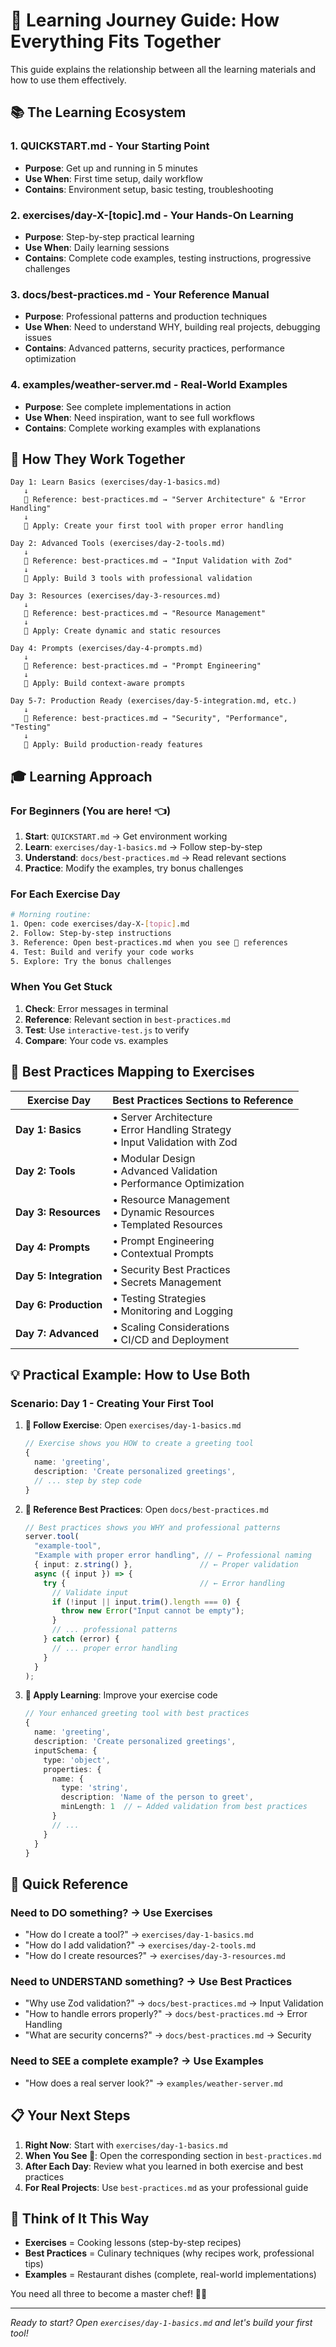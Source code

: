 # 🎯 Learning Journey Guide: How Everything Fits Together

This guide explains the relationship between all the learning materials and how to use them effectively.

## 📚 **The Learning Ecosystem**

### 1. **QUICKSTART.md** - Your Starting Point
- **Purpose**: Get up and running in 5 minutes
- **Use When**: First time setup, daily workflow
- **Contains**: Environment setup, basic testing, troubleshooting

### 2. **exercises/day-X-[topic].md** - Your Hands-On Learning
- **Purpose**: Step-by-step practical learning
- **Use When**: Daily learning sessions
- **Contains**: Complete code examples, testing instructions, progressive challenges

### 3. **docs/best-practices.md** - Your Reference Manual  
- **Purpose**: Professional patterns and production techniques
- **Use When**: Need to understand WHY, building real projects, debugging issues
- **Contains**: Advanced patterns, security practices, performance optimization

### 4. **examples/weather-server.md** - Real-World Examples
- **Purpose**: See complete implementations in action
- **Use When**: Need inspiration, want to see full workflows
- **Contains**: Complete working examples with explanations

## 🔄 **How They Work Together**

```
Day 1: Learn Basics (exercises/day-1-basics.md)
   ↓
   📖 Reference: best-practices.md → "Server Architecture" & "Error Handling"
   ↓  
   🎯 Apply: Create your first tool with proper error handling

Day 2: Advanced Tools (exercises/day-2-tools.md)  
   ↓
   📖 Reference: best-practices.md → "Input Validation with Zod"
   ↓
   🎯 Apply: Build 3 tools with professional validation

Day 3: Resources (exercises/day-3-resources.md)
   ↓  
   📖 Reference: best-practices.md → "Resource Management"
   ↓
   🎯 Apply: Create dynamic and static resources

Day 4: Prompts (exercises/day-4-prompts.md)
   ↓
   📖 Reference: best-practices.md → "Prompt Engineering"  
   ↓
   🎯 Apply: Build context-aware prompts

Day 5-7: Production Ready (exercises/day-5-integration.md, etc.)
   ↓
   📖 Reference: best-practices.md → "Security", "Performance", "Testing"
   ↓
   🎯 Apply: Build production-ready features
```

## 🎓 **Learning Approach**

### **For Beginners** (You are here! 👈)
1. **Start**: `QUICKSTART.md` → Get environment working
2. **Learn**: `exercises/day-1-basics.md` → Follow step-by-step
3. **Understand**: `docs/best-practices.md` → Read relevant sections
4. **Practice**: Modify the examples, try bonus challenges

### **For Each Exercise Day**
```bash
# Morning routine:
1. Open: code exercises/day-X-[topic].md
2. Follow: Step-by-step instructions  
3. Reference: Open best-practices.md when you see 📖 references
4. Test: Build and verify your code works
5. Explore: Try the bonus challenges
```

### **When You Get Stuck**
1. **Check**: Error messages in terminal
2. **Reference**: Relevant section in `best-practices.md`
3. **Test**: Use `interactive-test.js` to verify
4. **Compare**: Your code vs. examples

## 📖 **Best Practices Mapping to Exercises**

| Exercise Day | Best Practices Sections to Reference |
|--------------|--------------------------------------|
| **Day 1: Basics** | • Server Architecture<br>• Error Handling Strategy<br>• Input Validation with Zod |
| **Day 2: Tools** | • Modular Design<br>• Advanced Validation<br>• Performance Optimization |
| **Day 3: Resources** | • Resource Management<br>• Dynamic Resources<br>• Templated Resources |
| **Day 4: Prompts** | • Prompt Engineering<br>• Contextual Prompts |
| **Day 5: Integration** | • Security Best Practices<br>• Secrets Management |
| **Day 6: Production** | • Testing Strategies<br>• Monitoring and Logging |
| **Day 7: Advanced** | • Scaling Considerations<br>• CI/CD and Deployment |

## 💡 **Practical Example: How to Use Both**

### Scenario: Day 1 - Creating Your First Tool

1. **📝 Follow Exercise**: Open `exercises/day-1-basics.md`
   ```typescript
   // Exercise shows you HOW to create a greeting tool
   {
     name: 'greeting',
     description: 'Create personalized greetings',
     // ... step by step code
   }
   ```

2. **📖 Reference Best Practices**: Open `docs/best-practices.md`
   ```typescript
   // Best practices shows you WHY and professional patterns
   server.tool(
     "example-tool",
     "Example with proper error handling", // ← Professional naming
     { input: z.string() },               // ← Proper validation
     async ({ input }) => {
       try {                              // ← Error handling
         // Validate input
         if (!input || input.trim().length === 0) {
           throw new Error("Input cannot be empty");
         }
         // ... professional patterns
       } catch (error) {
         // ... proper error handling
       }
     }
   );
   ```

3. **🎯 Apply Learning**: Improve your exercise code
   ```typescript
   // Your enhanced greeting tool with best practices
   {
     name: 'greeting',
     description: 'Create personalized greetings',
     inputSchema: {
       type: 'object',
       properties: {
         name: {
           type: 'string',
           description: 'Name of the person to greet',
           minLength: 1  // ← Added validation from best practices
         }
         // ...
       }
     }
   }
   ```

## 🚀 **Quick Reference**

### **Need to DO something?** → Use Exercises
- "How do I create a tool?" → `exercises/day-1-basics.md`
- "How do I add validation?" → `exercises/day-2-tools.md`  
- "How do I create resources?" → `exercises/day-3-resources.md`

### **Need to UNDERSTAND something?** → Use Best Practices
- "Why use Zod validation?" → `docs/best-practices.md` → Input Validation
- "How to handle errors properly?" → `docs/best-practices.md` → Error Handling
- "What are security concerns?" → `docs/best-practices.md` → Security

### **Need to SEE a complete example?** → Use Examples
- "How does a real server look?" → `examples/weather-server.md`

## 📋 **Your Next Steps**

1. **Right Now**: Start with `exercises/day-1-basics.md`
2. **When You See 📖**: Open the corresponding section in `best-practices.md`
3. **After Each Day**: Review what you learned in both exercise and best practices
4. **For Real Projects**: Use `best-practices.md` as your professional guide

## 💭 **Think of It This Way**

- **Exercises** = Cooking lessons (step-by-step recipes)
- **Best Practices** = Culinary techniques (why recipes work, professional tips)
- **Examples** = Restaurant dishes (complete, real-world implementations)

You need all three to become a master chef! 👨‍🍳

---

*Ready to start? Open `exercises/day-1-basics.md` and let's build your first tool!*
